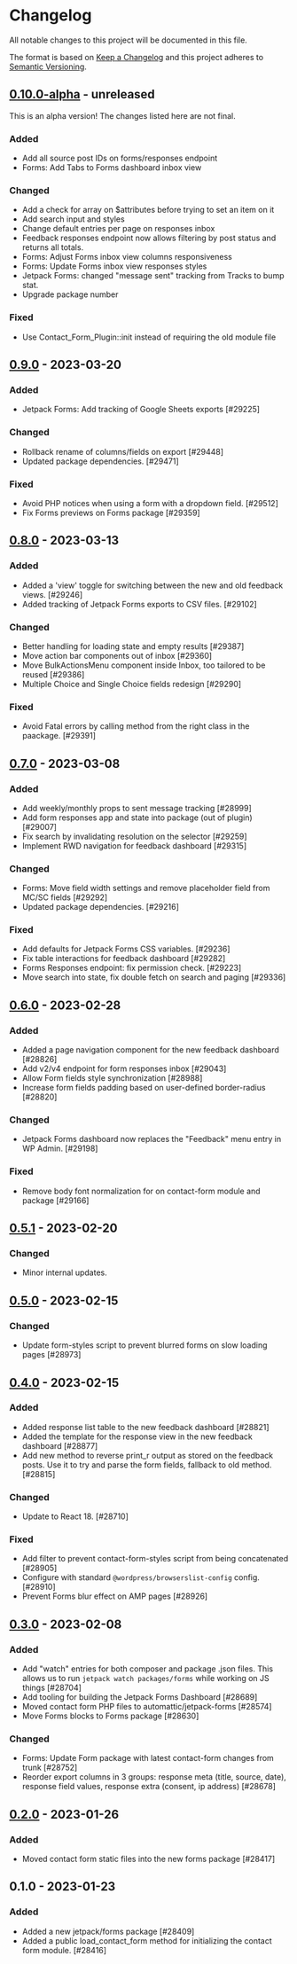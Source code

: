 # Changelog

All notable changes to this project will be documented in this file.

The format is based on [Keep a Changelog](https://keepachangelog.com/en/1.0.0/)
and this project adheres to [Semantic Versioning](https://semver.org/spec/v2.0.0.html).

## [0.10.0-alpha] - unreleased

This is an alpha version! The changes listed here are not final.

### Added
- Add all source post IDs on forms/responses endpoint
- Forms: Add Tabs to Forms dashboard inbox view

### Changed
- Add a check for array on $attributes before trying to set an item on it
- Add search input and styles
- Change default entries per page on responses inbox
- Feedback responses endpoint now allows filtering by post status and returns all totals.
- Forms: Adjust Forms inbox view columns responsiveness
- Forms: Update Forms inbox view responses styles
- Jetpack Forms: changed "message sent" tracking from Tracks to bump stat.
- Upgrade package number

### Fixed
- Use Contact_Form_Plugin::init instead of requiring the old module file

## [0.9.0] - 2023-03-20
### Added
- Jetpack Forms: Add tracking of Google Sheets exports [#29225]

### Changed
- Rollback rename of columns/fields on export [#29448]
- Updated package dependencies. [#29471]

### Fixed
- Avoid PHP notices when using a form with a dropdown field. [#29512]
- Fix Forms previews on Forms package [#29359]

## [0.8.0] - 2023-03-13
### Added
- Added a 'view' toggle for switching between the new and old feedback views. [#29246]
- Added tracking of Jetpack Forms exports to CSV files. [#29102]

### Changed
- Better handling for loading state and empty results [#29387]
- Move action bar components out of inbox [#29360]
- Move BulkActionsMenu component inside Inbox, too tailored to be reused [#29386]
- Multiple Choice and Single Choice fields redesign [#29290]

### Fixed
- Avoid Fatal errors by calling method from the right class in the paackage. [#29391]

## [0.7.0] - 2023-03-08
### Added
- Add weekly/monthly props to sent message tracking [#28999]
- Add form responses app and state into package (out of plugin) [#29007]
- Fix search by invalidating resolution on the selector [#29259]
- Implement RWD navigation for feedback dashboard [#29315]

### Changed
- Forms: Move field width settings and remove placeholder field from MC/SC fields [#29292]
- Updated package dependencies. [#29216]

### Fixed
- Add defaults for Jetpack Forms CSS variables. [#29236]
- Fix table interactions for feedback dashboard [#29282]
- Forms Responses endpoint: fix permission check. [#29223]
- Move search into state, fix double fetch on search and paging [#29336]

## [0.6.0] - 2023-02-28
### Added
- Added a page navigation component for the new feedback dashboard [#28826]
- Add v2/v4 endpoint for form responses inbox [#29043]
- Allow Form fields style synchronization [#28988]
- Increase form fields padding based on user-defined border-radius [#28820]

### Changed
- Jetpack Forms dashboard now replaces the "Feedback" menu entry in WP Admin. [#29198]

### Fixed
- Remove body font normalization for on contact-form module and package [#29166]

## [0.5.1] - 2023-02-20
### Changed
- Minor internal updates.

## [0.5.0] - 2023-02-15
### Changed
- Update form-styles script to prevent blurred forms on slow loading pages [#28973]

## [0.4.0] - 2023-02-15
### Added
- Added response list table to the new feedback dashboard [#28821]
- Added the template for the response view in the new feedback dashboard [#28877]
- Add new method to reverse print_r output as stored on the feedback posts. Use it to try and parse the form fields, fallback to old method. [#28815]

### Changed
- Update to React 18. [#28710]

### Fixed
- Add filter to prevent contact-form-styles script from being concatenated [#28905]
- Configure with standard `@wordpress/browserslist-config` config. [#28910]
- Prevent Forms blur effect on AMP pages [#28926]

## [0.3.0] - 2023-02-08
### Added
- Add "watch" entries for both composer and package .json files. This allows us to run `jetpack watch packages/forms` while working on JS things [#28704]
- Add tooling for building the Jetpack Forms Dashboard [#28689]
- Moved contact form PHP files to automattic/jetpack-forms [#28574]
- Move Forms blocks to Forms package [#28630]

### Changed
- Forms: Update Form package with latest contact-form changes from trunk [#28752]
- Reorder export columns in 3 groups: response meta (title, source, date), response field values, response extra (consent, ip address) [#28678]

## [0.2.0] - 2023-01-26
### Added
- Moved contact form static files into the new forms package [#28417]

## 0.1.0 - 2023-01-23
### Added
- Added a new jetpack/forms package [#28409]
- Added a public load_contact_form method for initializing the contact form module. [#28416]

[0.10.0-alpha]: https://github.com/automattic/jetpack-forms/compare/v0.9.0...v0.10.0-alpha
[0.9.0]: https://github.com/automattic/jetpack-forms/compare/v0.8.0...v0.9.0
[0.8.0]: https://github.com/automattic/jetpack-forms/compare/v0.7.0...v0.8.0
[0.7.0]: https://github.com/automattic/jetpack-forms/compare/v0.6.0...v0.7.0
[0.6.0]: https://github.com/automattic/jetpack-forms/compare/v0.5.1...v0.6.0
[0.5.1]: https://github.com/automattic/jetpack-forms/compare/v0.5.0...v0.5.1
[0.5.0]: https://github.com/automattic/jetpack-forms/compare/v0.4.0...v0.5.0
[0.4.0]: https://github.com/automattic/jetpack-forms/compare/v0.3.0...v0.4.0
[0.3.0]: https://github.com/automattic/jetpack-forms/compare/v0.2.0...v0.3.0
[0.2.0]: https://github.com/automattic/jetpack-forms/compare/v0.1.0...v0.2.0
